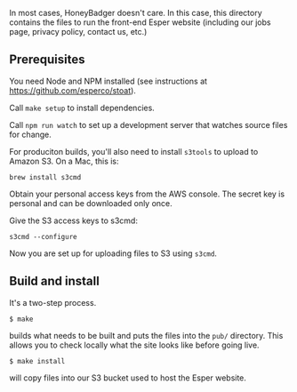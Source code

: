 In most cases, HoneyBadger doesn't care. In this case, this directory contains
the files to run the front-end Esper website (including our jobs page,
privacy policy, contact us, etc.)


Prerequisites
-------------

You need Node and NPM installed (see instructions at
https://github.com/esperco/stoat).

Call `make setup` to install dependencies.

Call `npm run watch` to set up a development server that watches source
files for change.

For produciton builds, you'll also need to install `s3tools` to upload to
Amazon S3. On a Mac, this is:
```
brew install s3cmd
```

Obtain your personal access keys from the AWS console. The secret key
is personal and can be downloaded only once.

Give the S3 access keys to s3cmd:
```
s3cmd --configure
```

Now you are set up for uploading files to S3 using `s3cmd`.


Build and install
-----------------

It's a two-step process.

```
$ make
```
builds what needs to be built and puts the files into the `pub/`
directory. This allows you to check locally what the site looks like
before going live.

```
$ make install
```
will copy files into our S3 bucket used to host the Esper website.
